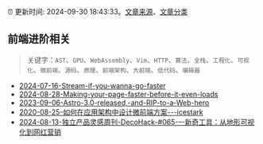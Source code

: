 :alarm_clock: 更新时间: 2024-09-30 18:43:33。[文章来源](/README.md)、[文章分类](/TAGS.md)

## 前端进阶相关


> 关键字：`AST`、`GPU`、`WebAssembly`、`Vim`、`HTTP`、`算法`、`全栈`、`工程化`、`可视化`、`微前端`、`源码`、`原理`、`前端架构`、`大前端`、`低代码`、`编辑器`



- [2024-07-16-Stream-if-you-wanna-go-faster](https://nodeweekly.com/issues/540) 
- [2024-08-28-Making-your-page-faster-before-it-even-loads](https://frontendfoc.us/issues/657) 
- [2023-09-06-Astro-3.0-released,-and-RIP-to-a-Web-hero](https://frontendfoc.us/issues/608) 
- [2020-08-25-如何在应用架构中设计微前端方案---icestark](https://fed.taobao.org/blog/taofed/do71ct/xgmaz3) 
- [2024-08-13-独立产品灵感周刊-DecoHack-#065-–-新奇工具：从地形可视化到网红营销](https://decohack.com/decohack-065-dixing-yinying-tiktok-gongju/) 
